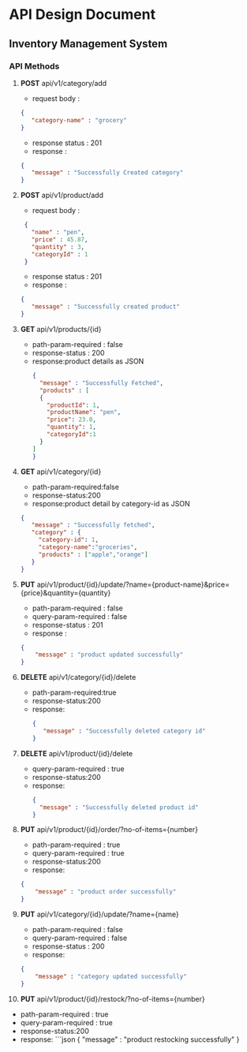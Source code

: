 # API Design Document
## Inventory Management System

### API Methods

1. **POST** api/v1/category/add
   - request body : 
   ```json
   {
      "category-name" : "grocery" 
   }
   ```
   - response status : 201
   - response : 
   ```json
   {
      "message" : "Successfully Created category"
   }
   ```

2. **POST** api/v1/product/add
    - request body :
   ```json
    {
      "name" : "pen",
      "price" : 45.87,
      "quantity" : 3,
      "categoryId" : 1
    }
   ```
   - response status : 201
   - response :
   ```json
   {
      "message" : "Successfully created product"
   }
   ```
 
3. **GET**  api/v1/products/{id}
    - path-param-required : false
    - response-status : 200
    - response:product details as JSON
      ```json
      {
        "message" : "Successfully Fetched",
        "products" : [
        {
          "productId": 1,
          "productName": "pen",
          "price": 23.0,
          "quantity": 1,
          "categoryId":1
        }
      ]
      }
      ```
    
4. **GET** api/v1/category/{id}
   - path-param-required:false
   - response-status:200
   - response:product detail by category-id as JSON
   ```json
   {
      "message" : "Successfully fetched",
      "category" : {
        "category-id": 1,
        "category-name":"groceries",
        "products" : ["apple","orange"]
      }
   }
   ```
   
5. **PUT** api/v1/product/{id}/update/?name={product-name}&price={price}&quantity={quantity}
   - path-param-required : false
   - query-param-required : false
   - response-status : 201
   - response :
    ```json
    {
        "message" : "product updated successfully"
    }
   ```
   
6. **DELETE** api/v1/category/{id}/delete
   - path-param-required:true
   - response-status:200
   - response:
     ```json
     {
        "message" : "Successfully deleted category id"
     }
     ```
7. **DELETE** api/v1/product/{id}/delete
   - query-param-required : true
   - response-status:200
   - response:
     ```json
     {
       "message" : "Successfully deleted product id"
     }
     ```

8. **PUT** api/v1/product/{id}/order/?no-of-items={number}
   - path-param-required : true
   - query-param-required : true
   - response-status:200
   - response:
    ```json
    {
        "message" : "product order successfully"
    }
   ```
   
9. **PUT** api/v1/category/{id}/update/?name={name}
   - path-param-required : false
   - query-param-required : false
   - response-status : 200
   - response:
    ```json
    {
        "message" : "category updated successfully"
    }
10. **PUT** api/v1/product/{id}/restock/?no-of-items={number}
   - path-param-required : true
   - query-param-required : true
   - response-status:200
   - response:
    ```json
    {
        "message" : "product restocking successfully"
    }
   ```